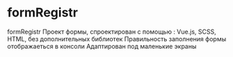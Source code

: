 # formRegistr
formRegistr
Проект формы, спроектирован с помощью : Vue.js, SCSS, HTML, без дополнительных библиотек 
Правильность заполнения формы отображаеться в консоли
Адаптирован под маленькие экраны
